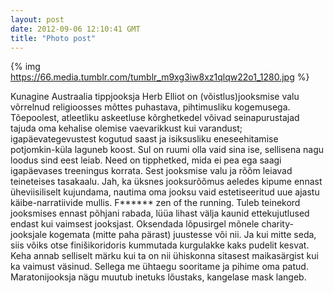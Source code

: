 ```yaml
---
layout: post
date: 2012-09-06 12:10:41 GMT
title: "Photo post"
---
```

{% img https://66.media.tumblr.com/tumblr_m9xg3iw8xz1qlqw22o1_1280.jpg %}

Kunagine Austraalia tippjooksja Herb Elliot on (võistlus)jooksmise valu võrrelnud religioosses mõttes puhastava, pihtimusliku kogemusega. Tõepoolest, atleetliku askeetluse kõrghetkedel võivad seinapurustajad tajuda oma kehalise olemise vaevarikkust kui varandust; igapäevategevustest kogutud saast ja isiksusliku eneseehitamise potjomkin-küla laguneb koost. Sul on ruumi olla vaid sina ise, sellisena nagu loodus sind eest leiab.
Need on tipphetked, mida ei pea ega saagi igapäevases treeningus korrata. Sest jooksmise valu ja rõõm leiavad teineteises tasakaalu. Jah, ka üksnes jooksurõõmus aeledes kipume ennast üheviisiliselt kujundama, nautima oma jooksu vaid estetiseeritud uue ajastu käibe-narratiivide mullis. F****** zen of the running. Tuleb teinekord jooksmises ennast põhjani rabada, lüüa lihast välja kaunid ettekujutlused endast kui vaimsest jooksjast. Oksendada lõpusirgel mõnele charity-jooksjale kogemata (mitte paha pärast) juustesse või nii. Ja kui mitte seda, siis võiks otse finišikoridoris kummutada kurgulakke kaks pudelit kesvat. Keha annab selliselt märku kui ta on nii ühiskonna sitasest maikasärgist kui ka vaimust väsinud. Sellega me ühtaegu sooritame ja pihime oma patud. Maratonijooksja nägu muutub inetuks lõustaks, kangelase mask langeb. 

